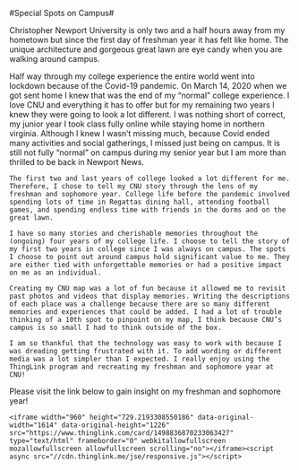 #Special Spots on Campus#

Christopher Newport University is only two and a half hours away from my hometown but since the first day of freshman year it has felt like home. The unique architecture and gorgeous great lawn are eye candy when you are walking around campus.

Half way through my college experience the entire world went into lockdown because of the Covid-19 pandemic. On March 14, 2020 when we got sent home I knew that was the end of my “normal” college experience. I love CNU and everything it has to offer but for my remaining two years I knew they were going to look a lot different. I was nothing short of correct, my junior year I took class fully online while staying home in northern virginia. Although I knew I wasn’t missing much, because Covid ended many activities and social gatherings, I missed just being on campus. It is still not fully “normal” on campus during my senior year but I am more than thrilled to be back in Newport News.
    
	The first two and last years of college looked a lot different for me. Therefore, I chose to tell my CNU story through the lens of my freshman and sophomore year. College life before the pandemic involved spending lots of time in Regattas dining hall, attending football games, and spending endless time with friends in the dorms and on the great lawn. 
  
	I have so many stories and cherishable memories throughout the (ongoing) four years of my college life. I choose to tell the story of my first two years in college since I was always on campus. The spots I choose to point out around campus hold significant value to me. They are either tied with unforgettable memories or had a positive impact on me as an individual.
  
	Creating my CNU map was a lot of fun because it allowed me to revisit past photos and videos that display memories. Writing the descriptions of each place was a challenge because there are so many different memories and experiences that could be added. I had a lot of trouble thinking of a 10th spot to pinpoint on my map, I think because CNU’s campus is so small I had to think outside of the box. 
  
	I am so thankful that the technology was easy to work with because I was dreading getting frustrated with it. To add wording or different media was a lot simpler than I expected. I really enjoy using the ThingLink program and recreating my freshman and sophomore year at CNU!
  
Please visit the link below to gain insight on my freshman and sophomore year!

	<iframe width="960" height="729.2193308550186" data-original-width="1614" data-original-height="1226" src="https://www.thinglink.com/card/1498836870233063427" type="text/html" frameborder="0" webkitallowfullscreen mozallowfullscreen allowfullscreen scrolling="no"></iframe><script async src="//cdn.thinglink.me/jse/responsive.js"></script>
